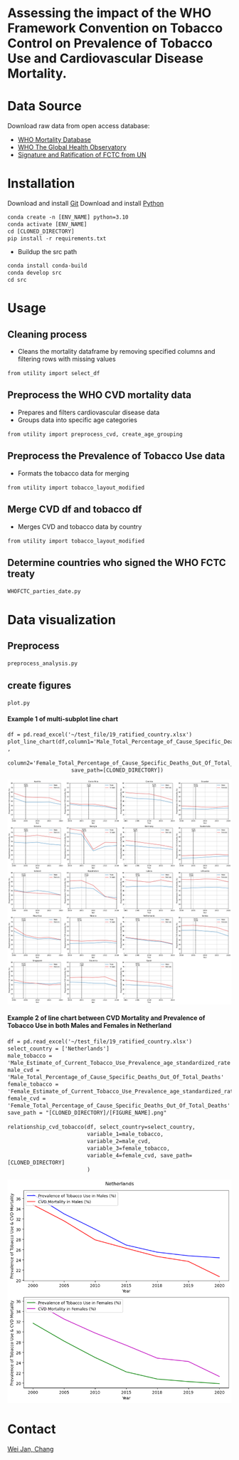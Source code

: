 Assessing the impact of the WHO Framework Convention on Tobacco Control on Prevalence of Tobacco Use and Cardiovascular Disease Mortality.
===

# Data Source

Download raw data from open access database:

* [WHO Mortality Database](https://platform.who.int/mortality/themes/theme-details/topics/topic-details/MDB/cardiovascular-diseases)
* [WHO The Global Health Observatory](https://www.who.int/data/gho/data/themes/topics/sdg-target-3_a-tobacco-control)
* [Signature and Ratification of FCTC from UN](https://treaties.un.org/pages/ViewDetails.aspx?src=TREATY&mtdsg_no=IX-4&chapter=9&clang=_en)

# Installation

Download and install [Git](https://git-scm.com/downloads)
Download and install [Python](https://www.python.org/downloads/)

```
conda create -n [ENV_NAME] python=3.10 
conda activate [ENV_NAME]  
cd [CLONED_DIRECTORY]
pip install -r requirements.txt
```

- Buildup the src path

```
conda install conda-build
conda develop src
cd src
```

# Usage

## Cleaning process

- Cleans the mortality dataframe by removing specified columns and filtering rows with missing values

`from utility import select_df`

## Preprocess the WHO CVD mortality data

- Prepares and filters cardiovascular disease data
- Groups data into specific age categories

`from utility import preprocess_cvd, create_age_grouping`

## Preprocess the Prevalence of Tobacco Use data

- Formats the tobacco data for merging

`from utility import tobacco_layout_modified`

## Merge CVD df and tobacco df

- Merges CVD and tobacco data by country

`from utility import tobacco_layout_modified`

## Determine countries who signed the WHO FCTC treaty

`WHOFCTC_parties_date.py`

# Data visualization

## Preprocess

`preprocess_analysis.py`

## create figures

`plot.py`

#### Example 1 of multi-subplot line chart

```
df = pd.read_excel('~/test_file/19_ratified_country.xlsx')
plot_line_chart(df,column1='Male_Total_Percentage_of_Cause_Specific_Deaths_Out_Of_Total_Deaths' ,
                    column2='Female_Total_Percentage_of_Cause_Specific_Deaths_Out_Of_Total_Deaths',
                    save_path=[CLONED_DIRECTORY])
```

![Example of multi-subplot line chart](test_file/multi_subplot_line_chart.png)

#### Example 2 of line chart between CVD Mortality and Prevalence of Tobacco Use in both Males and Females in Netherland

```
df = pd.read_excel('~/test_file/19_ratified_country.xlsx')
select_country = ['Netherlands']
male_tobacco = 'Male_Estimate_of_Current_Tobacco_Use_Prevalence_age_standardized_rate'
male_cvd = 'Male_Total_Percentage_of_Cause_Specific_Deaths_Out_Of_Total_Deaths'
female_tobacco = 'Female_Estimate_of_Current_Tobacco_Use_Prevalence_age_standardized_rate'
female_cvd = 'Female_Total_Percentage_of_Cause_Specific_Deaths_Out_Of_Total_Deaths'
save_path = "[CLONED_DIRECTORY]/[FIGURE_NAME].png"

relationship_cvd_tobacco(df, select_country=select_country,
                         variable_1=male_tobacco,
                         variable_2=male_cvd,
                         variable_3=female_tobacco,
                         variable_4=female_cvd, save_path=[CLONED_DIRECTORY]
                         )

```

![Example 2](test_file/Comparison_in_M_F.png)

# Contact

[Wei Jan, Chang](mailto:weijan.chang@gmail.com)
